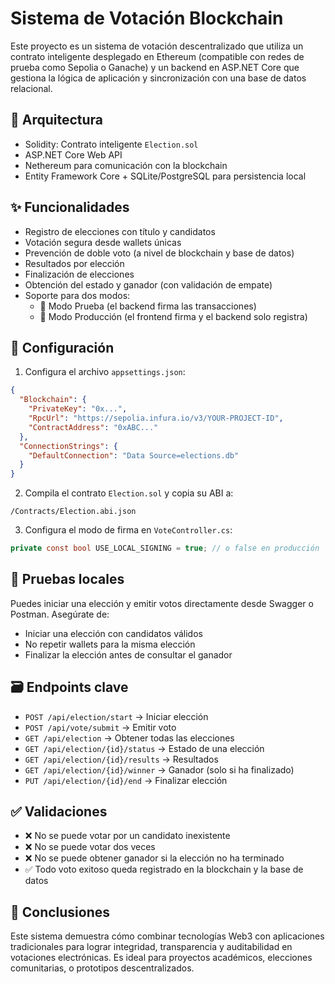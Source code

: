 ﻿# Sistema de Votación Blockchain

Este proyecto es un sistema de votación descentralizado que utiliza un contrato inteligente desplegado en Ethereum (compatible con redes de prueba como Sepolia o Ganache) y un backend en ASP.NET Core que gestiona la lógica de aplicación y sincronización con una base de datos relacional.

## 🧱 Arquitectura

- Solidity: Contrato inteligente `Election.sol`
- ASP.NET Core Web API
- Nethereum para comunicación con la blockchain
- Entity Framework Core + SQLite/PostgreSQL para persistencia local

## ✨ Funcionalidades

- Registro de elecciones con título y candidatos
- Votación segura desde wallets únicas
- Prevención de doble voto (a nivel de blockchain y base de datos)
- Resultados por elección
- Finalización de elecciones
- Obtención del estado y ganador (con validación de empate)
- Soporte para dos modos:
  - 🧪 Modo Prueba (el backend firma las transacciones)
  - 🔐 Modo Producción (el frontend firma y el backend solo registra)

## 🔧 Configuración

1. Configura el archivo `appsettings.json`:

```json
{
  "Blockchain": {
    "PrivateKey": "0x...",
    "RpcUrl": "https://sepolia.infura.io/v3/YOUR-PROJECT-ID",
    "ContractAddress": "0xABC..."
  },
  "ConnectionStrings": {
    "DefaultConnection": "Data Source=elections.db"
  }
}
```

2. Compila el contrato `Election.sol` y copia su ABI a:

```
/Contracts/Election.abi.json
```

3. Configura el modo de firma en `VoteController.cs`:

```csharp
private const bool USE_LOCAL_SIGNING = true; // o false en producción
```

## 🧪 Pruebas locales

Puedes iniciar una elección y emitir votos directamente desde Swagger o Postman. Asegúrate de:

- Iniciar una elección con candidatos válidos
- No repetir wallets para la misma elección
- Finalizar la elección antes de consultar el ganador

## 🗃️ Endpoints clave

- `POST /api/election/start` → Iniciar elección
- `POST /api/vote/submit` → Emitir voto
- `GET /api/election` → Obtener todas las elecciones
- `GET /api/election/{id}/status` → Estado de una elección
- `GET /api/election/{id}/results` → Resultados
- `GET /api/election/{id}/winner` → Ganador (solo si ha finalizado)
- `PUT /api/election/{id}/end` → Finalizar elección

## ✅ Validaciones

- ❌ No se puede votar por un candidato inexistente
- ❌ No se puede votar dos veces
- ❌ No se puede obtener ganador si la elección no ha terminado
- ✅ Todo voto exitoso queda registrado en la blockchain y la base de datos

## 🧠 Conclusiones

Este sistema demuestra cómo combinar tecnologías Web3 con aplicaciones tradicionales para lograr integridad, transparencia y auditabilidad en votaciones electrónicas. Es ideal para proyectos académicos, elecciones comunitarias, o prototipos descentralizados.